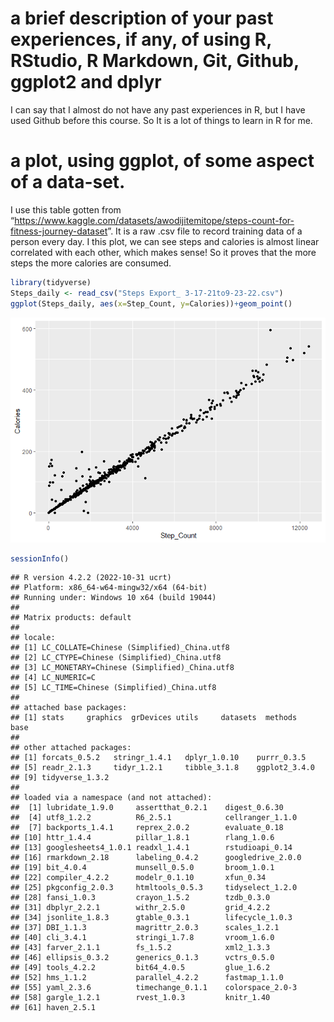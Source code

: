 # a brief description of your past experiences, if any, of using R, RStudio, R Markdown, Git, Github, ggplot2 and dplyr

I can say that I almost do not have any past experiences in R, but I
have used Github before this course. So It is a lot of things to learn
in R for me.

# a plot, using ggplot, of some aspect of a data-set.

I use this table gotten from
“<https://www.kaggle.com/datasets/awodijitemitope/steps-count-for-fitness-journey-dataset>”.
It is a raw .csv file to record training data of a person every day. I
this plot, we can see steps and calories is almost linear correlated
with each other, which makes sense! So it proves that the more steps the
more calories are consumed.

``` r
library(tidyverse)
Steps_daily <- read_csv("Steps Export_ 3-17-21to9-23-22.csv")
ggplot(Steps_daily, aes(x=Step_Count, y=Calories))+geom_point()
```

![](HW1_XINTANG_files/figure-markdown_github/unnamed-chunk-1-1.png)

``` r
sessionInfo()
```

    ## R version 4.2.2 (2022-10-31 ucrt)
    ## Platform: x86_64-w64-mingw32/x64 (64-bit)
    ## Running under: Windows 10 x64 (build 19044)
    ## 
    ## Matrix products: default
    ## 
    ## locale:
    ## [1] LC_COLLATE=Chinese (Simplified)_China.utf8 
    ## [2] LC_CTYPE=Chinese (Simplified)_China.utf8   
    ## [3] LC_MONETARY=Chinese (Simplified)_China.utf8
    ## [4] LC_NUMERIC=C                               
    ## [5] LC_TIME=Chinese (Simplified)_China.utf8    
    ## 
    ## attached base packages:
    ## [1] stats     graphics  grDevices utils     datasets  methods   base     
    ## 
    ## other attached packages:
    ## [1] forcats_0.5.2   stringr_1.4.1   dplyr_1.0.10    purrr_0.3.5    
    ## [5] readr_2.1.3     tidyr_1.2.1     tibble_3.1.8    ggplot2_3.4.0  
    ## [9] tidyverse_1.3.2
    ## 
    ## loaded via a namespace (and not attached):
    ##  [1] lubridate_1.9.0     assertthat_0.2.1    digest_0.6.30      
    ##  [4] utf8_1.2.2          R6_2.5.1            cellranger_1.1.0   
    ##  [7] backports_1.4.1     reprex_2.0.2        evaluate_0.18      
    ## [10] httr_1.4.4          pillar_1.8.1        rlang_1.0.6        
    ## [13] googlesheets4_1.0.1 readxl_1.4.1        rstudioapi_0.14    
    ## [16] rmarkdown_2.18      labeling_0.4.2      googledrive_2.0.0  
    ## [19] bit_4.0.4           munsell_0.5.0       broom_1.0.1        
    ## [22] compiler_4.2.2      modelr_0.1.10       xfun_0.34          
    ## [25] pkgconfig_2.0.3     htmltools_0.5.3     tidyselect_1.2.0   
    ## [28] fansi_1.0.3         crayon_1.5.2        tzdb_0.3.0         
    ## [31] dbplyr_2.2.1        withr_2.5.0         grid_4.2.2         
    ## [34] jsonlite_1.8.3      gtable_0.3.1        lifecycle_1.0.3    
    ## [37] DBI_1.1.3           magrittr_2.0.3      scales_1.2.1       
    ## [40] cli_3.4.1           stringi_1.7.8       vroom_1.6.0        
    ## [43] farver_2.1.1        fs_1.5.2            xml2_1.3.3         
    ## [46] ellipsis_0.3.2      generics_0.1.3      vctrs_0.5.0        
    ## [49] tools_4.2.2         bit64_4.0.5         glue_1.6.2         
    ## [52] hms_1.1.2           parallel_4.2.2      fastmap_1.1.0      
    ## [55] yaml_2.3.6          timechange_0.1.1    colorspace_2.0-3   
    ## [58] gargle_1.2.1        rvest_1.0.3         knitr_1.40         
    ## [61] haven_2.5.1
